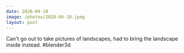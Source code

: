 ```yaml
---
date: 2020-04-10
image: /photos/2020-04-10.jpeg
layout: post
---
```


Can't go out to take pictures of landscapes, had to bring the landscape inside instead. #blender3d
